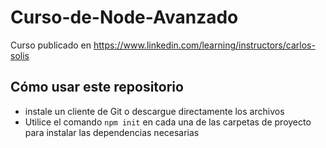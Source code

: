 # Curso-de-Node-Avanzado
Curso publicado en https://www.linkedin.com/learning/instructors/carlos-solis

## Cómo usar este repositorio

- instale un cliente de Git o descargue directamente los archivos
- Utilice el comando `npm init` en cada una de las carpetas de proyecto para instalar las dependencias necesarias
